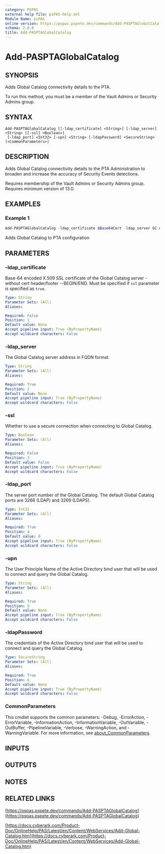 ```yaml
---
category: PSPAS
external help file: psPAS-help.xml
Module Name: psPAS
online version: https://pspas.pspete.dev/commands/Add-PASPTAGlobalCatalog
schema: 2.0.0
title: Add-PASPTAGlobalCatalog
---
```


# Add-PASPTAGlobalCatalog

## SYNOPSIS

Adds Global Catalog connectivity details to the PTA.

To run this method, you must be a member of the Vault Admins or Security Admins group.

## SYNTAX

```
Add-PASPTAGlobalCatalog [[-ldap_certificate] <String>] [-ldap_server] <String> [[-ssl] <Boolean>]
 [-ldap_port] <Int32> [-upn] <String> [-ldapPassword] <SecureString> [<CommonParameters>]
```

## DESCRIPTION
Adds Global Catalog connectivity details to the PTA Administration to broaden and increase the accuracy of Security Events detections.

Requires membership of the Vault Admins or Security Admins group.
Requires minimum version of 13.0.

## EXAMPLES

### Example 1
```powershell
Add-PASPTAGlobalCatalog -ldap_certificate $Base64Cert -ldap_server GC.domain.com -ssl $true -ldap_port 3269 -upn user@domain.com -ldapPassword $SecureString
```

Adds Global Catalog to PTA configuration

## PARAMETERS

### -ldap_certificate
Base-64 encoded X.509 SSL certificate of the Global Catalog server - without cert header/footer --BEGIN/END.
Must be specified if `ssl` parameter is specified as `true`.

```yaml
Type: String
Parameter Sets: (All)
Aliases:

Required: False
Position: 1
Default value: None
Accept pipeline input: True (ByPropertyName)
Accept wildcard characters: False
```

### -ldap_server
The Global Catalog server address in FQDN format.

```yaml
Type: String
Parameter Sets: (All)
Aliases:

Required: True
Position: 2
Default value: None
Accept pipeline input: True (ByPropertyName)
Accept wildcard characters: False
```

### -ssl
Whether to use a secure connection when connecting to Global Catalog.

```yaml
Type: Boolean
Parameter Sets: (All)
Aliases:

Required: False
Position: 3
Default value: False
Accept pipeline input: True (ByPropertyName)
Accept wildcard characters: False
```

### -ldap_port
The server port number of the Global Catalog. The default Global Catalog ports are 3268 (LDAP) and 3269 (LDAPS).

```yaml
Type: Int32
Parameter Sets: (All)
Aliases:

Required: True
Position: 4
Default value: 0
Accept pipeline input: True (ByPropertyName)
Accept wildcard characters: False
```

### -upn
The User Principle Name of the Active Directory bind user that will be used to connect and query the Global Catalog.

```yaml
Type: String
Parameter Sets: (All)
Aliases:

Required: True
Position: 5
Default value: None
Accept pipeline input: True (ByPropertyName)
Accept wildcard characters: False
```

### -ldapPassword
The credentials of the Active Directory bind user that will be used to connect and query the Global Catalog.

```yaml
Type: SecureString
Parameter Sets: (All)
Aliases:

Required: True
Position: 6
Default value: None
Accept pipeline input: True (ByPropertyName)
Accept wildcard characters: False
```

### CommonParameters
This cmdlet supports the common parameters: -Debug, -ErrorAction, -ErrorVariable, -InformationAction, -InformationVariable, -OutVariable, -OutBuffer, -PipelineVariable, -Verbose, -WarningAction, and -WarningVariable. For more information, see [about_CommonParameters](http://go.microsoft.com/fwlink/?LinkID=113216).

## INPUTS

## OUTPUTS

## NOTES

## RELATED LINKS

[https://pspas.pspete.dev/commands/Add-PASPTAGlobalCatalog](https://pspas.pspete.dev/commands/Add-PASPTAGlobalCatalog)

[https://docs.cyberark.com/Product-Doc/OnlineHelp/PAS/Latest/en/Content/WebServices/Add-Global-Catalog.htm](https://docs.cyberark.com/Product-Doc/OnlineHelp/PAS/Latest/en/Content/WebServices/Add-Global-Catalog.htm)